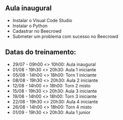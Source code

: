 ## Aula inaugural

- Instalar o Visual Code Studio
- Instalar o Python
- Cadastrar no Beecrowd
- Submeter um problema com sucesso no Beecrowd

## Datas do treinamento:
- 29/07 - 09h00 <> 10h00: Aula inaugural
- 01/08 - 19h30 <> 20h30: Aula 1 iniciante
- 05/08 - 14h00 <> 18h00: Torn 1 iniciante
- 08/08 - 19h30 <> 20h30: Aula 2 iniciante
- 12/08 - 14h00 <> 18h00: Torn 2 misto
- 15/08 - 19h30 <> 20h30: Aula 3 iniciante
- 19/08 - 14h00 <> 18h00: Torn 3 iniciante
- 22/08 - 19h30 <> 20h30: Aula 4 iniciante
- 26/08 - 14h00 <> 18h00: Torn 4 misto
- 01/09 - 19h30 <> 20h30: Aula 1 junior